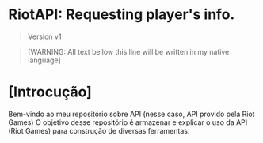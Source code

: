 # RiotAPI: Requesting player's info.
> Version v1  

> [WARNING: All text bellow this line will be written in my native language]

# [Introcução]
Bem-vindo ao meu repositório sobre API (nesse caso, API provido pela Riot Games)
O objetivo desse repositório é armazenar e explicar o uso da API (Riot Games) para construção de diversas ferramentas.


